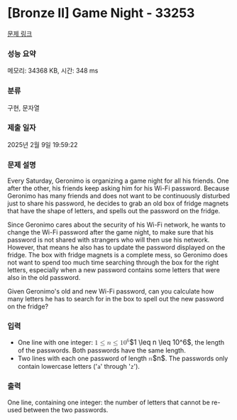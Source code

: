 # [Bronze II] Game Night - 33253 

[문제 링크](https://www.acmicpc.net/problem/33253) 

### 성능 요약

메모리: 34368 KB, 시간: 348 ms

### 분류

구현, 문자열

### 제출 일자

2025년 2월 9일 19:59:22

### 문제 설명

<p>Every Saturday, Geronimo is organizing a game night for all his friends. One after the other, his friends keep asking him for his Wi-Fi password. Because Geronimo has many friends and does not want to be continuously disturbed just to share his password, he decides to grab an old box of fridge magnets that have the shape of letters, and spells out the password on the fridge.</p>

<p>Since Geronimo cares about the security of his Wi-Fi network, he wants to change the Wi-Fi password after the game night, to make sure that his password is not shared with strangers who will then use his network. However, that means he also has to update the password displayed on the fridge. The box with fridge magnets is a complete mess, so Geronimo does not want to spend too much time searching through the box for the right letters, especially when a new password contains some letters that were also in the old password.</p>

<p>Given Geronimo's old and new Wi-Fi password, can you calculate how many letters he has to search for in the box to spell out the new password on the fridge?</p>

### 입력 

 <ul>
	<li>One line with one integer: <mjx-container class="MathJax" jax="CHTML" style="font-size: 109%; position: relative;"><mjx-math class="MJX-TEX" aria-hidden="true"><mjx-mn class="mjx-n"><mjx-c class="mjx-c31"></mjx-c></mjx-mn><mjx-mo class="mjx-n" space="4"><mjx-c class="mjx-c2264"></mjx-c></mjx-mo><mjx-mi class="mjx-i" space="4"><mjx-c class="mjx-c1D45B TEX-I"></mjx-c></mjx-mi><mjx-mo class="mjx-n" space="4"><mjx-c class="mjx-c2264"></mjx-c></mjx-mo><mjx-msup space="4"><mjx-mn class="mjx-n"><mjx-c class="mjx-c31"></mjx-c><mjx-c class="mjx-c30"></mjx-c></mjx-mn><mjx-script style="vertical-align: 0.393em;"><mjx-mn class="mjx-n" size="s"><mjx-c class="mjx-c36"></mjx-c></mjx-mn></mjx-script></mjx-msup></mjx-math><mjx-assistive-mml unselectable="on" display="inline"><math xmlns="http://www.w3.org/1998/Math/MathML"><mn>1</mn><mo>≤</mo><mi>n</mi><mo>≤</mo><msup><mn>10</mn><mn>6</mn></msup></math></mjx-assistive-mml><span aria-hidden="true" class="no-mathjax mjx-copytext">$1 \leq n \leq 10^6$</span></mjx-container>, the length of the passwords. Both passwords have the same length.</li>
	<li>Two lines with each one password of length <mjx-container class="MathJax" jax="CHTML" style="font-size: 109%; position: relative;"><mjx-math class="MJX-TEX" aria-hidden="true"><mjx-mi class="mjx-i"><mjx-c class="mjx-c1D45B TEX-I"></mjx-c></mjx-mi></mjx-math><mjx-assistive-mml unselectable="on" display="inline"><math xmlns="http://www.w3.org/1998/Math/MathML"><mi>n</mi></math></mjx-assistive-mml><span aria-hidden="true" class="no-mathjax mjx-copytext">$n$</span></mjx-container>. The passwords only contain lowercase letters ('<code>a</code>' through '<code>z</code>').</li>
</ul>

### 출력 

 <p>One line, containing one integer: the number of letters that cannot be re-used between the two passwords.</p>

